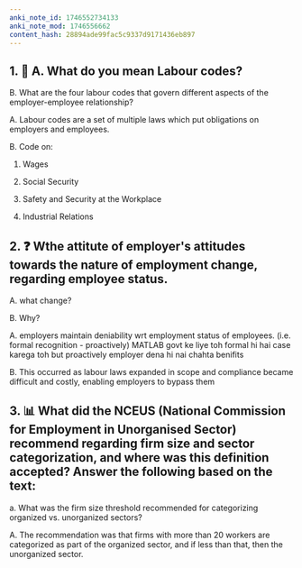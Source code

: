 ```yaml
---
anki_note_id: 1746552734133
anki_note_mod: 1746556662
content_hash: 28894ade99fac5c9337d9171436eb897
---
```


## 1. 📜 A. What do you mean Labour codes?

B. What are the four labour codes that govern different aspects of the employer-employee relationship?

A. Labour codes are a set of multiple laws which put obligations on employers and employees.

B. Code on:

1. Wages

2. Social Security

3. Safety and Security at the Workplace

4. Industrial Relations

## 2. ❓ Wthe attitute of employer's attitudes towards the nature of employment change, regarding employee status.

A. what change?

B. Why?

A. employers maintain deniability wrt employment status of employees. (i.e. formal recognition - proactively) MATLAB govt ke liye toh formal hi hai case karega toh but proactively employer dena hi nai chahta benifits 

B. This occurred as labour laws expanded in scope and compliance became difficult and costly, enabling employers to bypass them

## 3. 📊 What did the NCEUS (National Commission for Employment in Unorganised Sector) recommend regarding firm size and sector categorization, and where was this definition accepted? Answer the following based on the text:
  
a. What was the firm size threshold recommended for categorizing organized vs. unorganized sectors?

A. The recommendation was that firms with more than 20 workers are categorized as part of the organized sector, and if less than that, then the unorganized sector.